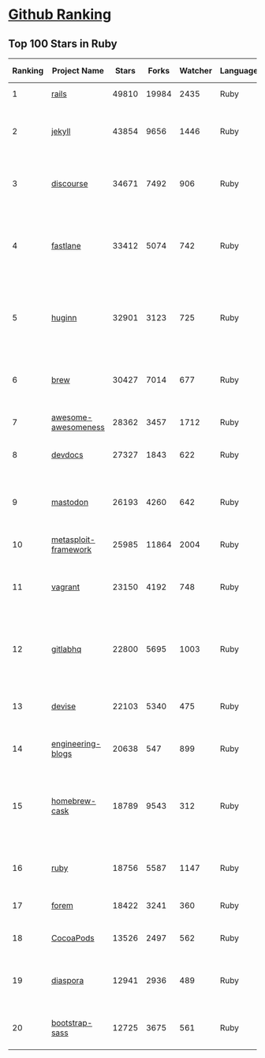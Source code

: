 [Github Ranking](../README.md)
==========

## Top 100 Stars in Ruby

| Ranking | Project Name | Stars | Forks | Watcher | Language | Pull Requests | Open Issues |  Total Issues | Description | Create At | Last Commit |
| ------- | ------------ | ----- | ----- | -------- | ----------- | ----------- | ------- | ------- | ------- | ------- | ------- |
| 1 | [rails](https://github.com/rails/rails) | 49810 | 19984 | 2435 | Ruby | 28582 | 356 | 15229 | Ruby on Rails | 2008-04-11T02:19:47Z | 2021-12-31T12:54:39Z |
| 2 | [jekyll](https://github.com/jekyll/jekyll) | 43854 | 9656 | 1446 | Ruby | 4188 | 89 | 4500 | :globe_with_meridians: Jekyll is a blog-aware static site generator in Ruby | 2008-10-20T06:29:03Z | 2021-12-31T12:57:34Z |
| 3 | [discourse](https://github.com/discourse/discourse) | 34671 | 7492 | 906 | Ruby | 14992 | 0 | 0 | A platform for community discussion. Free, open, simple. | 2013-01-12T00:25:55Z | 2021-12-31T12:43:07Z |
| 4 | [fastlane](https://github.com/fastlane/fastlane) | 33412 | 5074 | 742 | Ruby | 6856 | 128 | 11828 | 🚀 The easiest way to automate building and releasing your iOS and Android apps | 2014-12-02T17:00:38Z | 2021-12-31T10:04:26Z |
| 5 | [huginn](https://github.com/huginn/huginn) | 32901 | 3123 | 725 | Ruby | 1160 | 494 | 1887 | Create agents that monitor and act on your behalf.  Your agents are standing by! | 2013-03-10T06:00:31Z | 2021-12-31T10:40:22Z |
| 6 | [brew](https://github.com/Homebrew/brew) | 30427 | 7014 | 677 | Ruby | 8572 | 28 | 3383 | 🍺 The missing package manager for macOS (or Linux) | 2016-03-06T05:08:38Z | 2021-12-31T13:24:15Z |
| 7 | [awesome-awesomeness](https://github.com/bayandin/awesome-awesomeness) | 28362 | 3457 | 1712 | Ruby | 393 | 11 | 60 | A curated list of awesome awesomeness | 2014-07-08T05:44:19Z | 2021-12-31T03:40:10Z |
| 8 | [devdocs](https://github.com/freeCodeCamp/devdocs) | 27327 | 1843 | 622 | Ruby | 689 | 99 | 968 | API Documentation Browser | 2013-10-24T18:16:07Z | 2021-12-31T11:53:01Z |
| 9 | [mastodon](https://github.com/mastodon/mastodon) | 26193 | 4260 | 642 | Ruby | 10768 | 1971 | 6363 | Your self-hosted, globally interconnected microblogging community | 2016-02-22T15:01:25Z | 2021-12-31T11:54:21Z |
| 10 | [metasploit-framework](https://github.com/rapid7/metasploit-framework) | 25985 | 11864 | 2004 | Ruby | 10874 | 465 | 4891 | Metasploit Framework | 2011-08-30T06:13:20Z | 2021-12-31T13:35:18Z |
| 11 | [vagrant](https://github.com/hashicorp/vagrant) | 23150 | 4192 | 748 | Ruby | 3551 | 528 | 9027 | Vagrant is a tool for building and distributing development environments. | 2010-01-21T08:34:27Z | 2021-12-31T12:59:19Z |
| 12 | [gitlabhq](https://github.com/gitlabhq/gitlabhq) | 22800 | 5695 | 1003 | Ruby | 3619 | 0 | 0 | GitLab CE Mirror \| Please open new issues in our issue tracker on GitLab.com | 2011-10-02T16:25:27Z | 2021-12-31T12:13:19Z |
| 13 | [devise](https://github.com/heartcombo/devise) | 22103 | 5340 | 475 | Ruby | 1350 | 120 | 4068 | Flexible authentication solution for Rails with Warden. | 2009-09-16T12:15:12Z | 2021-12-31T12:35:05Z |
| 14 | [engineering-blogs](https://github.com/kilimchoi/engineering-blogs) | 20638 | 547 | 899 | Ruby | 963 | 4 | 78 | A curated list of engineering blogs | 2015-06-13T18:25:17Z | 2021-12-31T06:49:06Z |
| 15 | [homebrew-cask](https://github.com/Homebrew/homebrew-cask) | 18789 | 9543 | 312 | Ruby | 110518 | 20 | 5963 | 🍻 A CLI workflow for the administration of macOS applications distributed as binaries | 2012-03-05T02:05:17Z | 2021-12-31T10:23:51Z |
| 16 | [ruby](https://github.com/ruby/ruby) | 18756 | 5587 | 1147 | Ruby | 5345 | 0 | 0 | The Ruby Programming Language [mirror] | 2010-02-27T15:55:23Z | 2021-12-31T11:14:29Z |
| 17 | [forem](https://github.com/forem/forem) | 18422 | 3241 | 360 | Ruby | 11166 | 362 | 4262 | For empowering community 🌱 | 2016-11-13T23:02:13Z | 2021-12-30T18:02:24Z |
| 18 | [CocoaPods](https://github.com/CocoaPods/CocoaPods) | 13526 | 2497 | 562 | Ruby | 2051 | 276 | 8966 | The Cocoa Dependency Manager. | 2011-08-14T00:10:53Z | 2021-12-31T12:01:50Z |
| 19 | [diaspora](https://github.com/diaspora/diaspora) | 12941 | 2936 | 489 | Ruby | 3604 | 418 | 4692 | A privacy-aware, distributed, open source social network. | 2010-09-15T05:20:04Z | 2021-12-30T12:34:33Z |
| 20 | [bootstrap-sass](https://github.com/twbs/bootstrap-sass) | 12725 | 3675 | 561 | Ruby | 388 | 13 | 826 | Official Sass port of Bootstrap 2 and 3. | 2011-09-06T18:58:49Z | 2021-12-28T16:08:12Z |

